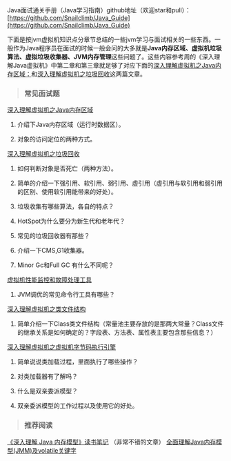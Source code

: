 Java面试通关手册（Java学习指南）github地址（欢迎star和pull）：[https://github.com/Snailclimb/Java_Guide](https://github.com/Snailclimb/Java_Guide)



下面是按jvm虚拟机知识点分章节总结的一些jvm学习与面试相关的一些东西。一般作为Java程序员在面试的时候一般会问的大多就是**Java内存区域、虚拟机垃圾算法、虚拟垃圾收集器、JVM内存管理**这些问题了。这些内容参考周的《深入理解Java虚拟机》中第二章和第三章就足够了对应下面的[深入理解虚拟机之Java内存区域：](https://link.zhihu.com/?target=https%3A//mp.weixin.qq.com/s%3F__biz%3DMzU4NDQ4MzU5OA%3D%3D%26mid%3D2247483910%26idx%3D1%26sn%3D246f39051a85fc312577499691fba89f%26chksm%3Dfd985467caefdd71f9a7c275952be34484b14f9e092723c19bd4ef557c324169ed084f868bdb%23rd)和[深入理解虚拟机之垃圾回收](https://link.zhihu.com/?target=https%3A//mp.weixin.qq.com/s%3F__biz%3DMzU4NDQ4MzU5OA%3D%3D%26mid%3D2247483914%26idx%3D1%26sn%3D9aa157d4a1570962c39783cdeec7e539%26chksm%3Dfd98546bcaefdd7d9f61cd356e5584e56b64e234c3a403ed93cb6d4dde07a505e3000fd0c427%23rd)这两篇文章。


> ### 常见面试题

[深入理解虚拟机之Java内存区域](https://mp.weixin.qq.com/s?__biz=Mzg2OTA0Njk0OA==&mid=2247484960&idx=1&sn=ff3739fe849030178346bef28a4556c3&chksm=cea249ebf9d5c0fdbde7c86155d0d7ac8925153742aff472bcb79e5e9d400534a855bad38375&token=1082669959&lang=zh_CN#rd)

1. 介绍下Java内存区域（运行时数据区）。

2. 对象的访问定位的两种方式。


[深入理解虚拟机之垃圾回收](https://mp.weixin.qq.com/s?__biz=Mzg2OTA0Njk0OA==&mid=2247484959&idx=1&sn=9ac740edba59981b7c89482043776280&chksm=cea249d4f9d5c0c21703382510a47d4bb387932bd814ac891fd214b92cead5d2cf0ee2dff797&token=1082669959&lang=zh_CN#rd)

1. 如何判断对象是否死亡（两种方法）。

2. 简单的介绍一下强引用、软引用、弱引用、虚引用（虚引用与软引用和弱引用的区别、使用软引用能带来的好处）。

3. 垃圾收集有哪些算法，各自的特点？

4. HotSpot为什么要分为新生代和老年代？

5. 常见的垃圾回收器有那些？

6. 介绍一下CMS,G1收集器。

7. Minor Gc和Full GC 有什么不同呢？



 [虚拟机性能监控和故障处理工具](https://mp.weixin.qq.com/s?__biz=Mzg2OTA0Njk0OA==&mid=2247484957&idx=1&sn=713ed6003d23ef883ded14cb43e9ebb7&chksm=cea249d6f9d5c0c0ce0854a03f0d02fcacc8a46e29c2fd4f085a375b00e1cd1b632937a9895e&token=1082669959&lang=zh_CN#rd)

1. JVM调优的常见命令行工具有哪些？

 [深入理解虚拟机之类文件结构](https://mp.weixin.qq.com/s?__biz=Mzg2OTA0Njk0OA==&mid=2247484956&idx=1&sn=05f46ccacacdbce7c43de594d3fe93db&chksm=cea249d7f9d5c0c1ef6d29b0fbbf0701acd28490deb0974ae71b4d23ae793bec0b0993a4c829&token=1082669959&lang=zh_CN#rd)

1. 简单介绍一下Class类文件结构（常量池主要存放的是那两大常量？Class文件的继承关系是如何确定的？字段表、方法表、属性表主要包含那些信息？）

[深入理解虚拟机之虚拟机字节码执行引擎](https://mp.weixin.qq.com/s?__biz=Mzg2OTA0Njk0OA==&mid=2247484952&idx=1&sn=d0ec9443600dc5b2a81782b7ae0691d5&chksm=cea249d3f9d5c0c50642f1829fd6fe9e35d155bbbb6718611330c7c46c7158279275b533181e&token=1082669959&lang=zh_CN#rd)

1. 简单说说类加载过程，里面执行了哪些操作？

2. 对类加载器有了解吗？

3. 什么是双亲委派模型？

4. 双亲委派模型的工作过程以及使用它的好处。





> ### 推荐阅读

 [《深入理解 Java 内存模型》读书笔记](http://www.54tianzhisheng.cn/2018/02/28/Java-Memory-Model/) （非常不错的文章）
 [全面理解Java内存模型(JMM)及volatile关键字 ](https://blog.csdn.net/javazejian/article/details/72772461)



